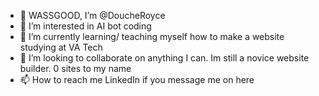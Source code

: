 - 👋 WASSGOOD, I’m @DoucheRoyce
- 👀 I’m interested in AI bot coding
- 🌱 I’m currently learning/ teaching myself how to make a website studying at VA Tech
- 💞️ I’m looking to collaborate on anything I can. Im still a novice website builder. 0 sites to my name
- 📫 How to reach me LinkedIn if you message me on here

<!---
DoucheRoyce/DoucheRoyce is a ✨ special ✨ repository because its `README.md` (this file) appears on your GitHub profile.
You can click the Preview link to take a look at your changes.
--->
